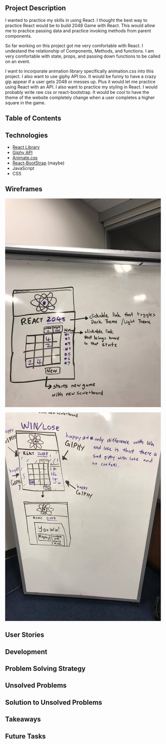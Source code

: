 ## Project Description

I wanted to practice my skills in using React. I thought the best way to practice
React would be to build 2048 Game with React. This would allow me to practice
passing data and practice invoking methods from parent components.

So far working on this project got me very comfortable with React. I undestand
the relationship of Components, Methods, and functions. I am very comfortable
with state, props, and passing down functions to be called on an event.

I want to incorporate animation library specifically animation.css into this project.
I also want to use giphy API too. It would be funny to have a crazy gip appear
if a user gets 2048 or messes up. Plus it would let me practice using React with
an API. I also want to practice my styling in React. I would probably write raw
css or react-bootstrap. It would be cool to have the theme of the website completely
change when a user completes a higher square in the game.


## Table of Contents

## Technologies
-   [React Library](https://reactjs.org/)
-   [Giphy API](https://developers.giphy.com/)
-  [Animate.css](https://github.com/daneden/animate.css)
-   [React-BootStrap](https://react-bootstrap.github.io/) (maybe)
-   JavaScript
-   CSS


## Wireframes
![Wireframe](public/wireframe1.jpg)

![Wireframe](public/wireframe2.jpg)

## User Stories

## Development

## Problem Solving Strategy

## Unsolved Problems

## Solution to Unsolved Problems

## Takeaways

## Future Tasks
